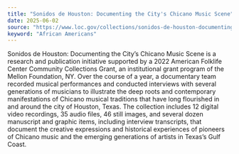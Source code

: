 ```yaml
---
title: "Sonidos de Houston: Documenting the City's Chicano Music Scene"
date: 2025-06-02
source: "https://www.loc.gov/collections/sonidos-de-houston-documenting-the-citys-chicano-music-scene/about-this-collection/"
keyword: "African Americans"
---
```


Sonidos de Houston: Documenting the City&rsquo;s Chicano Music Scene is a research and publication initiative supported by a 2022 American Folklife Center Community Collections Grant, an institutional grant program of the Mellon Foundation, NY. Over the course of a year, a documentary team recorded musical performances and conducted interviews with several generations of musicians to illustrate the deep roots and contemporary manifestations of Chicano musical traditions that have long flourished in and around the city of Houston, Texas. The collection includes 12 digital video recordings, 35 audio files, 46 still images, and several dozen manuscript and graphic items, including interview transcripts, that document the creative expressions and historical experiences of pioneers of Chicano music and the emerging generations of artists in Texas&rsquo;s Gulf Coast.

